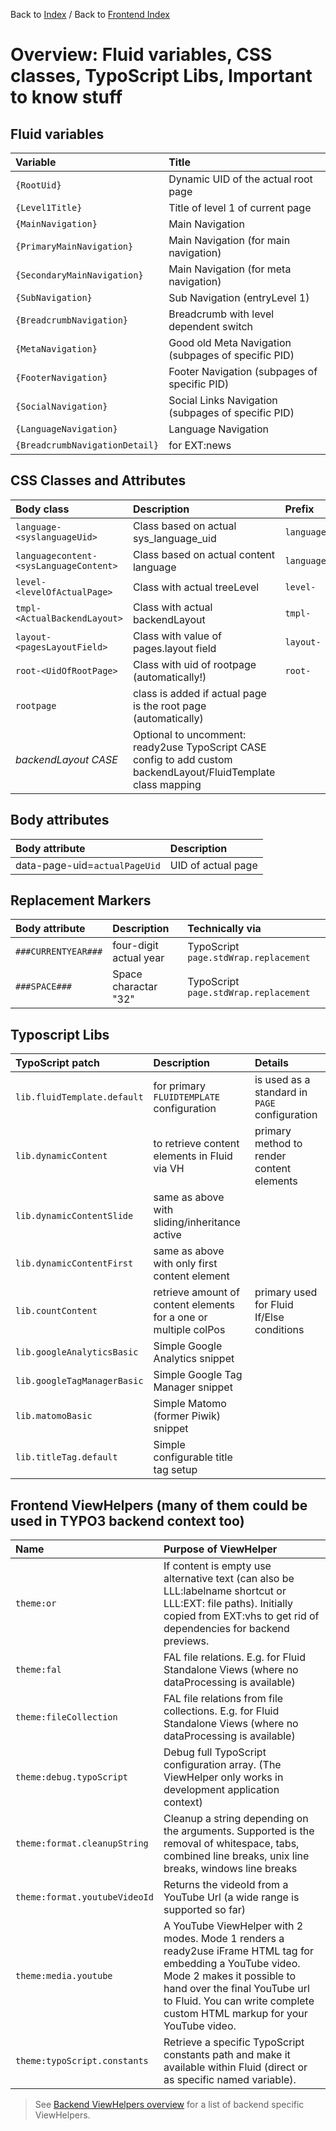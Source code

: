 Back to [Index](../Index.md) / Back to [Frontend Index](Index.md)

# Overview: Fluid variables, CSS classes, TypoScript Libs, Important to know stuff

## Fluid variables

| Variable                       | Title                                               |
|:-------------------------------|:----------------------------------------------------|
| `{RootUid}`                    | Dynamic UID of the actual root page                 |
| `{Level1Title}`                | Title of level 1 of current page                    |
| `{MainNavigation}`             | Main Navigation                                     |
| `{PrimaryMainNavigation}`      | Main Navigation (for main navigation)               |
| `{SecondaryMainNavigation}`    | Main Navigation (for meta navigation)               |
| `{SubNavigation}`              | Sub Navigation (entryLevel 1)                       |
| `{BreadcrumbNavigation}`       | Breadcrumb with level dependent switch              |
| `{MetaNavigation}`             | Good old Meta Navigation (subpages of specific PID) |
| `{FooterNavigation}`           | Footer Navigation (subpages of specific PID)        |
| `{SocialNavigation}`           | Social Links Navigation (subpages of specific PID)  |
| `{LanguageNavigation}`         | Language Navigation                                 |
| `{BreadcrumbNavigationDetail}` | for EXT:news                                        |

## CSS Classes and Attributes

| Body class                             | Description                                                                                                     | Prefix             |
|:---------------------------------------|:----------------------------------------------------------------------------------------------------------------|:-------------------|
| `language-<syslanguageUid>`            | Class based on actual sys_language_uid                                                                          | `language-`        |
| `languagecontent-<sysLanguageContent>` | Class based on actual content language                                                                          | `languagecontent-` |
| `level-<levelOfActualPage>`            | Class with actual treeLevel                                                                                     | `level-`           |
| `tmpl-<ActualBackendLayout>`           | Class with actual backendLayout                                                                                 | `tmpl-`            |
| `layout-<pagesLayoutField>`            | Class with value of pages.layout field                                                                          | `layout-`          |
| `root-<UidOfRootPage>`                 | Class with uid of rootpage (automatically!)                                                                     | `root-`            |
| `rootpage`                             | class is added if actual page is the root page (automatically)                                                  |                    |
| _backendLayout CASE_                   | Optional to uncomment: ready2use TypoScript CASE config to add custom backendLayout/FluidTemplate class mapping |                    |

## Body attributes

| Body attribute                | Description        |
|:------------------------------|:-------------------|
| data-page-uid=`actualPageUid` | UID of actual page |


## Replacement Markers

| Body attribute      | Description            | Technically via                       |
|:--------------------|:-----------------------|:--------------------------------------|
| `###CURRENTYEAR###` | four-digit actual year | TypoScript `page.stdWrap.replacement` |
| `###SPACE###`       | Space charactar "32"   | TypoScript `page.stdWrap.replacement` |


## Typoscript Libs

| TypoScript patch            | Description                                                      | Details                                       |
|:----------------------------|:-----------------------------------------------------------------|:----------------------------------------------|
| `lib.fluidTemplate.default` | for primary `FLUIDTEMPLATE` configuration                        | is used as a standard in `PAGE` configuration |
| `lib.dynamicContent`        | to retrieve content elements in Fluid via VH                     | primary method to render content elements     |
| `lib.dynamicContentSlide`   | same as above with sliding/inheritance active                    |                                               |
| `lib.dynamicContentFirst`   | same as above with only first content element                    |                                               |
| `lib.countContent`          | retrieve amount of content elements for a one or multiple colPos | primary used for Fluid If/Else conditions     |
| `lib.googleAnalyticsBasic`  | Simple Google Analytics snippet                                  |                                               |
| `lib.googleTagManagerBasic` | Simple Google Tag Manager snippet                                |                                               |
| `lib.matomoBasic`           | Simple Matomo (former Piwik) snippet                             |                                               |
| `lib.titleTag.default`      | Simple configurable title tag setup                              |                                               |


## Frontend ViewHelpers (many of them could be used in TYPO3 backend context too)

| Name                          | Purpose of ViewHelper                                                                                                                                                                                                                                |
|:------------------------------|:-----------------------------------------------------------------------------------------------------------------------------------------------------------------------------------------------------------------------------------------------------|
| `theme:or`                    | If content is empty use alternative text (can also be LLL:labelname shortcut or LLL:EXT: file paths). Initially copied from EXT:vhs to get rid of dependencies for backend previews.                                                                 |
| `theme:fal`                   | FAL file relations. E.g. for Fluid Standalone Views (where no dataProcessing is available)                                                                                                                                                           |
| `theme:fileCollection`        | FAL file relations from file collections. E.g. for Fluid Standalone Views (where no dataProcessing is available)                                                                                                                                     |
| `theme:debug.typoScript`      | Debug full TypoScript configuration array. (The ViewHelper only works in development application context)                                                                                                                                            |
| `theme:format.cleanupString`  | Cleanup a string depending on the arguments. Supported is the removal of whitespace, tabs, combined line breaks, unix line breaks, windows line breaks                                                                                               |
| `theme:format.youtubeVideoId` | Returns the videoId from a YouTube Url (a wide range is supported so far)                                                                                                                                                                            |
| `theme:media.youtube`         | A YouTube ViewHelper with 2 modes. Mode 1 renders a ready2use iFrame HTML tag for embedding a YouTube video. Mode 2 makes it possible to hand over the final YouTube url to Fluid. You can write complete custom HTML markup for your YouTube video. |
| `theme:typoScript.constants`  | Retrieve a specific TypoScript constants path and make it available within Fluid (direct or as specific named variable).                                                                                                                             |

> See [Backend ViewHelpers overview](../Backend/BackendViewHelpers.md)
> for a list of backend specific ViewHelpers.

